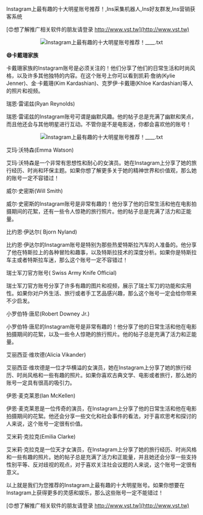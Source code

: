 Instagram上最有趣的十大明星账号推荐！,Ins采集机器人,Ins好友群发,Ins营销获客系统

[😍想了解推广相关软件的朋友请登录 http://www.vst.tw](http://www.vst.tw)

 <center><img src="https://vst.tw/MP4/tuiguang/png/3.png" alt="Instagram上最有趣的十大明星账号推荐！____.txt"></center>

**😄卡戴珊家族**

卡戴珊家族的Instagram账号是必须关注的！他们分享了他们的日常生活和时尚风格，以及许多其他独特的内容。在这个账号上你可以看到凯莉·詹纳(Kylie Jenner)、金·卡戴珊(Kim Kardashian)、克罗伊·卡戴珊(Khloe Kardashian)等人的照片和视频。

瑞恩·雷诺兹(Ryan Reynolds)

瑞恩·雷诺兹的Instagram账号可谓是幽默风趣。他的帖子总是充满了幽默和笑点，而且他还会与其他明星进行互动。不管你是不是电影迷，你都会喜欢他的账号！

 <center><img src="https://vst.tw/MP4/tuiguang/png/6.png" alt="Instagram上最有趣的十大明星账号推荐！____.txt"></center>

艾玛·沃特森(Emma Watson)

艾玛·沃特森是一个非常有思想性和耐心的女演员。她在Instagram上分享了她的旅行经历、时尚和环保主题。如果你想了解更多关于她的精神世界和价值观，那么她的账号一定不容错过！

威尔·史密斯(Will Smith)

威尔·史密斯的Instagram账号是非常有趣的！他分享了他的日常生活和他在电影拍摄期间的花絮，还有一些令人惊艳的旅行照片。他的帖子总是充满了活力和正能量。

比约恩·伊达尔( Bjorn Nyland)

比约恩·伊达尔的Instagram账号是特别为那些热爱特斯拉汽车的人准备的。他分享了他在特斯拉上的各种冒险和趣事，以及特斯拉技术的深度分析。如果你是特斯拉车主或者特斯拉车迷，那么这个账号一定不容错过！

瑞士军刀官方账号( Swiss Army Knife Official)

瑞士军刀官方账号分享了许多有趣的图片和视频，展示了瑞士军刀的功能和实用性。如果你对户外生活、旅行或者手工艺品感兴趣，那么这个账号一定会给你带来不少启发。

小罗伯特·唐尼(Robert Downey Jr.)

小罗伯特·唐尼的Instagram账号是非常有趣的！他分享了他的日常生活和他在电影拍摄期间的花絮，以及一些令人惊艳的旅行照片。他的帖子总是充满了活力和正能量。

艾丽西亚·维坎德(Alicia Vikander)

艾丽西亚·维坎德是一位才华横溢的女演员，她在Instagram上分享了她的旅行经历、时尚风格和一些有趣的照片。如果你喜欢古典文学、电影或者旅行，那么她的账号一定具有很高的吸引力。

伊恩·麦克莱恩(Ian McKellen)

伊恩·麦克莱恩是一位传奇的演员，在Instagram上分享了他的日常生活和他在电影拍摄期间的花絮。他还会分享一些文化和社会事件的看法，对于喜欢思考和探讨的人来说，这个账号一定很有价值。

艾米莉·克拉克(Emilia Clarke)

艾米莉·克拉克是一位天才女演员，在Instagram上分享了她的旅行经历、时尚风格和一些有趣的照片。她的帖子总是充满了活力和正能量，并且她还会分享一些支持性别平等、反对歧视的观点，对于喜欢关注社会议题的人来说，这个账号一定很有意义。

以上就是我们为您推荐的Instagram上最有趣的十大明星账号。如果你想要在Instagram上获得更多的灵感和娱乐，那么这些账号一定不能错过！

[😍想了解推广相关软件的朋友请登录 http://www.vst.tw](http://www.vst.tw)



